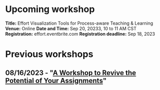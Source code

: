 # Upcoming workshop
**Title:** Effort Visualization Tools for Process-aware Teaching & Learning
**Venue:** Online
**Date and Time:** Sep 20, 20233, 10 to 11 AM CST
**Registration:** effort.eventbrite.com
**Registration deadline:** Sep 18, 2023

# Previous workshops
## 08/16/2023 - "[A Workshop to Revive the Potential of Your Assignments]()"
